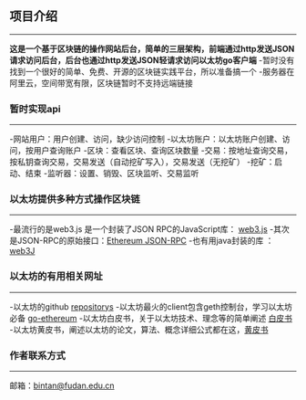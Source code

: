 ## 项目介绍
----------
**这是一个基于区块链的操作网站后台，简单的三层架构，前端通过http发送JSON请求访问后台，后台也通过http发送JSON轻请求访问以太坊go客户端**
-暂时没有找到一个很好的简单、免费、开源的区块链实践平台，所以准备搞一个
-服务器在阿里云，空间带宽有限，区块链暂时不支持远端链接

### 暂时实现api
----------
-网站用户：用户创建、访问，缺少访问控制
-以太坊账户：以太坊账户创建、访问，按用户查询账户
-区块：查看区块、查询区块数量
-交易：按地址查询交易，按私钥查询交易，交易发送（自动挖矿写入），交易发送（无挖矿）
-挖矿：启动、结束
-监听器：设置、销毁、区块监听、交易监听

### 以太坊提供多种方式操作区块链
-------
-最流行的是web3.js 是一个封装了JSON RPC的JavaScript库： [web3.js](https://github.com/ethereum/web3.js/)
-其次是JSON-RPC的原始接口：[Ethereum JSON-RPC](https://github.com/ethereum/wiki/wiki/JSON-RPC)
-也有用java封装的库 ：[web3J](https://github.com/web3j/web3j)

### 以太坊的有用相关网址
-------
-以太坊的github [repositorys](https://github.com/ethereum/)
-以太坊最火的client包含geth控制台，学习以太坊必备 [go-ethereum](https://github.com/ethereum/go-ethereum)
-以太坊白皮书，关于以太坊技术、理念等的简单阐述 [白皮书](https://github.com/ethereum/wiki/wiki/White-Paper)
-以太坊黄皮书，阐述以太坊的论文，算法、概念详细公式都在这，[黄皮书](https://ethereum.github.io/yellowpaper/paper.pdf)

### 作者联系方式
---------
邮箱：bintan@fudan.edu.cn
